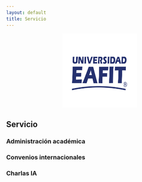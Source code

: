 ```yaml
---
layout: default
title: Servicio
---
```


<div align="center">
  <a href="https://github.com/othneildrew/Best-README-Template">
    <img src="Figs/Logo_EAFIT.svg.png" alt="Logo" width="200" height="200">
  </a>
</div>

## **Servicio**

### Administración académica

### Convenios internacionales

### Charlas IA




